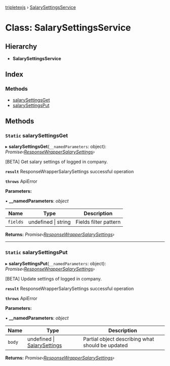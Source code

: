 [tripletexjs](../README.md) › [SalarySettingsService](salarysettingsservice.md)

# Class: SalarySettingsService

## Hierarchy

* **SalarySettingsService**

## Index

### Methods

* [salarySettingsGet](salarysettingsservice.md#static-salarysettingsget)
* [salarySettingsPut](salarysettingsservice.md#static-salarysettingsput)

## Methods

### `Static` salarySettingsGet

▸ **salarySettingsGet**(`__namedParameters`: object): *Promise‹[ResponseWrapperSalarySettings](../interfaces/responsewrappersalarysettings.md)›*

[BETA] Get salary settings of logged in company.

**`result`** ResponseWrapperSalarySettings successful operation

**`throws`** ApiError

**Parameters:**

▪ **__namedParameters**: *object*

Name | Type | Description |
------ | ------ | ------ |
`fields` | undefined &#124; string | Fields filter pattern |

**Returns:** *Promise‹[ResponseWrapperSalarySettings](../interfaces/responsewrappersalarysettings.md)›*

___

### `Static` salarySettingsPut

▸ **salarySettingsPut**(`__namedParameters`: object): *Promise‹[ResponseWrapperSalarySettings](../interfaces/responsewrappersalarysettings.md)›*

[BETA] Update settings of logged in company.

**`result`** ResponseWrapperSalarySettings successful operation

**`throws`** ApiError

**Parameters:**

▪ **__namedParameters**: *object*

Name | Type | Description |
------ | ------ | ------ |
`body` | undefined &#124; [SalarySettings](../modules/salarysettings.md) | Partial object describing what should be updated |

**Returns:** *Promise‹[ResponseWrapperSalarySettings](../interfaces/responsewrappersalarysettings.md)›*
